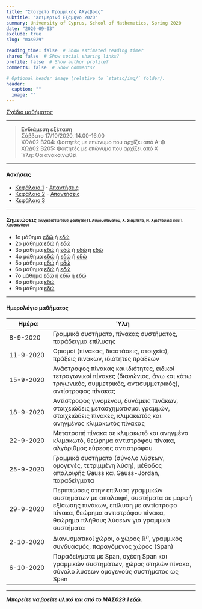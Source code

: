 ```yaml
---
title: "Στοιχεία Γραμμικής Άλγεβρας"
subtitle: "Χειμερινό Εξάμηνο 2020"
summary: University of Cyprus, School of Mathematics, Spring 2020
date: "2020-09-03"
exclude: true
slug: "mas029"

reading_time: false  # Show estimated reading time?
share: false  # Show social sharing links?
profile: false  # Show author profile?
comments: false  # Show comments?

# Optional header image (relative to `static/img/` folder).
header:
  caption: ""
  image: ""
---
```


[Σχέδιο μαθήματος](/teaching/mas029/mas029.2_autumn_2020_syllabus.pdf)

---

> **Ενδιάμεση εξέταση**\
>Σάββατο 17/10/2020, 14.00-16.00\
ΧΩΔ02 Β204: Φοιτητές με επώνυμο που αρχίζει από Α-Φ\
ΧΩΔ02 Β205: Φοιτητές με επώνυμο που αρχίζει από Χ\
> Ύλη: Θα ανακοινωθεί

---

#### Ασκήσεις

- [Κεφάλαιο 1](/teaching/mas029/mas029_exercises_1.pdf) - [Απαντήσεις](/teaching/mas029/mas029_answers_1.pdf)
- [Κεφάλαιο 2](/teaching/mas029/mas029_exercises_2.pdf) - [Απαντήσεις](/teaching/mas029/mas029_answers_2.pdf)
- [Κεφάλαιο 3](/teaching/mas029/mas029_exercises_3.pdf)

---

#### Σημειώσεις <span style="font-size:0.7em;"> (Ευχαριστώ τους φοιτητές Π. Αυγουστινάτου, Χ. Σιαμπέτα, Ν. Χριστούδια και Π. Χρυσάνθου)</span>

- 1ο μάθημα [εδώ](/teaching/mas029/MAS029-LECTURE1-7.9.2020_pc.pdf) ή [εδώ](/teaching/mas029/MAS029-LECTURE1-7.9.2020_nc.pdf)
- 2ο μάθημα [εδώ](/teaching/mas029/MAS029-LECTURE2-11.9.2020_pc.pdf) ή [εδώ](/teaching/mas029/MAS029-LECTURE2-11.9.2020_nc.pdf)
- 3ο μάθημα [εδώ](/teaching/mas029/MAS029-LECTURE-3-15.9.2020_pc.pdf) ή [εδώ](/teaching/mas029/Mas029_15-09-2020_cs.pdf) ή [εδώ](/teaching/mas029/mas029.15.09.20.pa.pdf) ή [εδώ](/teaching/mas029/MAS029-LECTURE-3-15.9.2020_nc.pdf)
- 4ο μάθημα [εδώ](/teaching/mas029/MAS029-LECTURE4-18.9.2020-pc.pdf) ή [εδώ](/teaching/mas029/mas029.18.09.20.pa.pdf) ή [εδώ](/teaching/mas029/MAS029-LECTURE4-18.9.2020-nc.pdf)
- 5ο μάθημα [εδώ](/teaching/mas029/MAS029-LECTURE5-22.9.2020_pc.pdf) ή [εδώ](/teaching/mas029/MAS029-LECTURE5-22.9.2020_nc.pdf)
- 6ο μάθημα [εδώ](/teaching/mas029/MAS029-LECTURE-6-25.9.2020_pc.pdf) ή [εδώ](/teaching/mas029/MAS029-LECTURE6-25.9.2020_nc.pdf)
- 7ο μάθημα [εδώ](/teaching/mas029/MAS029-LECTURE7-29.9.2020_pc.pdf) ή [εδώ](/teaching/mas029/mas029.29.09.20.pa.pdf) ή [εδώ](/teaching/mas029/MAS029-LECTURE7-29.9.2020_nc.pdf)
- 8ο μάθημα [εδώ](/teaching/mas029/MAS029-LECTURE8-2.10.2020_pc.pdf)
- 9ο μάθημα [εδώ](/teaching/mas029/MAS029-LECTURE9-6.10.2020_pc.pdf)

---

#### Ημερολόγιο μαθήματος
| Ημέρα <div style="width:100px"></div> | Ύλη |
| ------------------------------------- | --- |
| 8-9-2020 | Γραμμικά συστήματα, πίνακας συστήματος, παράδειγμα επίλυσης|
| 11-9-2020 | Ορισμοί (πίνακας, διαστάσεις, στοιχεία), πράξεις πινάκων, ιδιότητες πράξεων |
| 15-9-2020 | Ανάστροφος πίνακας και ιδιότητες, ειδικοί τετραγωνικοί πίνακες (διαγώνιος, άνω και κάτω τριγωνικός, συμμετρικός, αντισυμμετρικός), αντίστροφος πίνακας |
| 18-9-2020 | Αντίστροφος γινομένου, δυνάμεις πινάκων, στοιχειώδεις μετασχηματισμοί γραμμών, στοιχειώδεις πίνακες, κλιμακωτός και ανηγμένος κλιμακωτός πίνακας |
| 22-9-2020 | Μετατροπή πίνακα σε κλιμακωτό και ανηγμένο κλιμακωτό, θεώρημα αντιστρόφου πίνακα, αλγόριθμος εύρεσης αντιστρόφου |
| 25-9-2020 | Γραμμικά συστήματα (σύνολο λύσεων, ομογενές, τετριμμένη λύση), μέθοδος απαλοιφής Gauss και Gauss-Jordan,  παραδείγματα |
| 29-9-2020 | Περιπτώσεις στην επίλυση γραμμικών συστημάτων με απαλοιφή, συστήματα σε μορφή εξίσωσης πινάκων, επίλυση με αντίστροφο πίνακα, θεώρημα αντιστρόφου πίνακα, θεώρημα πλήθους λύσεων για γραμμικά συστήματα |
| 2-10-2020 | Διανυσματικοί χώροι, ο χώρος $\mathbb{R}^n$, γραμμικός συνδυασμός, παραγόμενος χώρος (Span) |
| 6-10-2020 | Παραδείγματα με Span, σχέση Span και γραμμικών συστημάτων, χώρος στηλών πίνακα, σύνολο λύσεων ομογενούς συστήματος ως Span |

---

***Μπορείτε να βρείτε υλικό και από το ΜΑΣ029.1 [εδώ](http://www.mas.ucy.ac.cy/~kleopatr/Home/teaching/mas029f20.html).***
